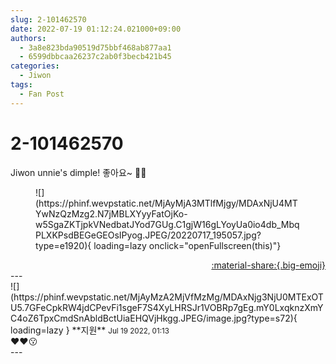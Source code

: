 ```yaml
---
slug: 2-101462570
date: 2022-07-19 01:12:24.021000+09:00
authors:
  - 3a8e823bda90519d75bbf468ab877aa1
  - 6599dbbcaa26237c2ab0f3becb421b45
categories:
  - Jiwon
tags:
  - Fan Post
---
```


# 2-101462570

<div class="post-container" markdown="1">
<div class="content-container md-sidebar__scrollwrap" markdown="1">

Jiwon unnie's dimple! 좋아요~ 🐰💙
<figure markdown="1">
![](https://phinf.wevpstatic.net/MjAyMjA3MTlfMjgy/MDAxNjU4MTYwNzQzMzg2.N7jMBLXYyyFatOjKo-w5SgaZKTjpkVNedbatJYod7GUg.C1gjW16gLYoyUa0io4db_MbqPLXKPsdBEGeGEOsIPyog.JPEG/20220717_195057.jpg?type=e1920){ loading=lazy onclick="openFullscreen(this)"}
</figure>


</div>
</div>

<div style="text-align: right;" markdown="1">
<a href="https://weverse.io/fromis9/fanpost/2-101462570" style="text-align: right;">:material-share:{.big-emoji}</a>
</div>
---

<div class="comments-container md-sidebar__scrollwrap" markdown="1">
<div class="comment" markdown="1">
<div class='id-container' markdown="1">
![](https://phinf.wevpstatic.net/MjAyMzA2MjVfMzMg/MDAxNjg3NjU0MTExOTU5.7GFeCpkRW4jdCPevFi1sgeF7S4XyLHRSJr1VOBRp7gEg.mY0LxqknzXmYC4oZ6TpxCmdSnAbldBctUiaEHQVjHkgg.JPEG/image.jpg?type=s72){ loading=lazy }
**<span class="artist">지원</span>** <small>Jul 19 2022, 01:13</small><br>
</div>
<div class='comment-body' markdown="1">
❤️❤️😗
</div>
</div>
</div>
---
